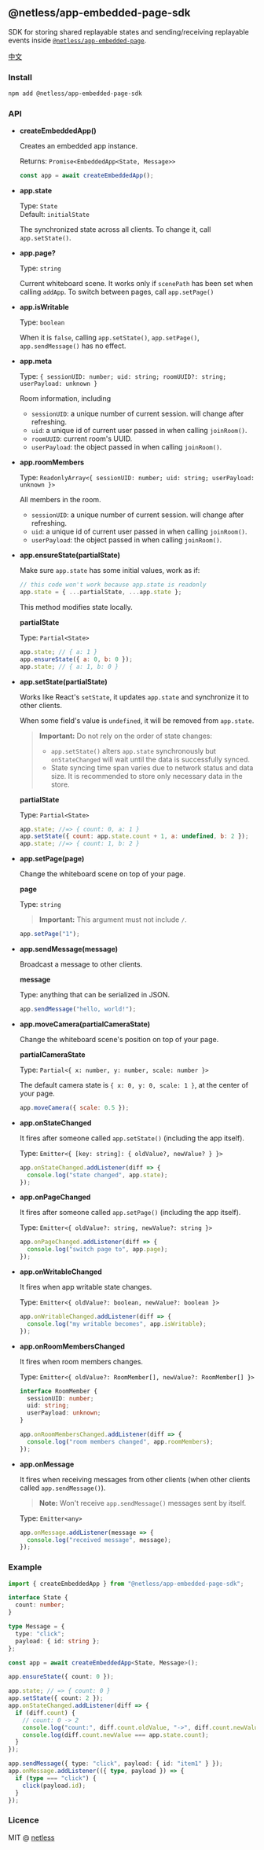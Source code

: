 ## @netless/app-embedded-page-sdk

SDK for storing shared replayable states and sending/receiving replayable events inside [`@netless/app-embedded-page`](https://github.com/netless-io/netless-app/tree/master/packages/app-embedded-page).

[中文](./README-zh.md)

### Install

```bash
npm add @netless/app-embedded-page-sdk
```

### API

- **createEmbeddedApp()**

  Creates an embedded app instance.

  Returns: `Promise<EmbeddedApp<State, Message>>`

  ```js
  const app = await createEmbeddedApp();
  ```

- **app.state**

  Type: `State`\
  Default: `initialState`

  The synchronized state across all clients. To change it, call `app.setState()`.

- **app.page?**

  Type: `string`

  Current whiteboard scene. It works only if `scenePath` has been set when calling `addApp`.
  To switch between pages, call `app.setPage()`

- **app.isWritable**

  Type: `boolean`

  When it is `false`, calling `app.setState()`, `app.setPage()`, `app.sendMessage()` has no effect.

- **app.meta**

  Type: `{ sessionUID: number; uid: string; roomUUID?: string; userPayload: unknown }`

  Room information, including

  - `sessionUID`: a unique number of current session. will change after refreshing.
  - `uid`: a unique id of current user passed in when calling `joinRoom()`.
  - `roomUUID`: current room's UUID.
  - `userPayload`: the object passed in when calling `joinRoom()`.

- **app.roomMembers**

  Type: `ReadonlyArray<{ sessionUID: number; uid: string; userPayload: unknown }>`

  All members in the room.

  - `sessionUID`: a unique number of current session. will change after refreshing.
  - `uid`: a unique id of current user passed in when calling `joinRoom()`.
  - `userPayload`: the object passed in when calling `joinRoom()`.

- **app.ensureState(partialState)**

  Make sure `app.state` has some initial values, work as if:

  ```js
  // this code won't work because app.state is readonly
  app.state = { ...partialState, ...app.state };
  ```

  This method modifies state locally.

  **partialState**

  Type: `Partial<State>`

  ```js
  app.state; // { a: 1 }
  app.ensureState({ a: 0, b: 0 });
  app.state; // { a: 1, b: 0 }
  ```

- **app.setState(partialState)**

  Works like React's `setState`, it updates `app.state` and synchronize it to other clients.

  When some field's value is `undefined`, it will be removed from `app.state`.

  > **Important:** Do not rely on the order of state changes:
  >
  > - `app.setState()` alters `app.state` synchronously but `onStateChanged` will wait until the data is successfully synced.
  > - State syncing time span varies due to network status and data size. It is recommended to store only necessary data in the store.

  **partialState**

  Type: `Partial<State>`

  ```js
  app.state; //=> { count: 0, a: 1 }
  app.setState({ count: app.state.count + 1, a: undefined, b: 2 });
  app.state; //=> { count: 1, b: 2 }
  ```

- **app.setPage(page)**

  Change the whiteboard scene on top of your page.

  **page**

  Type: `string`

  > **Important:** This argument must not include `/`.

  ```js
  app.setPage("1");
  ```

- **app.sendMessage(message)**

  Broadcast a message to other clients.

  **message**

  Type: anything that can be serialized in JSON.

  ```js
  app.sendMessage("hello, world!");
  ```

- **app.moveCamera(partialCameraState)**

  Change the whiteboard scene's position on top of your page.

  **partialCameraState**

  Type: `Partial<{ x: number, y: number, scale: number }>`

  The default camera state is `{ x: 0, y: 0, scale: 1 }`, at the center of your page.

  ```js
  app.moveCamera({ scale: 0.5 });
  ```

- **app.onStateChanged**

  It fires after someone called `app.setState()` (including the app itself).

  Type: `Emitter<{ [key: string]: { oldValue?, newValue? } }>`

  ```js
  app.onStateChanged.addListener(diff => {
    console.log("state changed", app.state);
  });
  ```

- **app.onPageChanged**

  It fires after someone called `app.setPage()` (including the app itself).

  Type: `Emitter<{ oldValue?: string, newValue?: string }>`

  ```js
  app.onPageChanged.addListener(diff => {
    console.log("switch page to", app.page);
  });
  ```

- **app.onWritableChanged**

  It fires when app writable state changes.

  Type: `Emitter<{ oldValue?: boolean, newValue?: boolean }>`

  ```js
  app.onWritableChanged.addListener(diff => {
    console.log("my writable becomes", app.isWritable);
  });
  ```

- **app.onRoomMembersChanged**

  It fires when room members changes.

  Type: `Emitter<{ oldValue?: RoomMember[], newValue?: RoomMember[] }>`

  ```ts
  interface RoomMember {
    sessionUID: number;
    uid: string;
    userPayload: unknown;
  }
  ```

  ```js
  app.onRoomMembersChanged.addListener(diff => {
    console.log("room members changed", app.roomMembers);
  });
  ```

- **app.onMessage**

  It fires when receiving messages from other clients (when other clients called `app.sendMessage()`).

  > **Note:** Won't receive `app.sendMessage()` messages sent by itself.

  Type: `Emitter<any>`

  ```js
  app.onMessage.addListener(message => {
    console.log("received message", message);
  });
  ```

### Example

```ts
import { createEmbeddedApp } from "@netless/app-embedded-page-sdk";

interface State {
  count: number;
}

type Message = {
  type: "click";
  payload: { id: string };
};

const app = await createEmbeddedApp<State, Message>();

app.ensureState({ count: 0 });

app.state; // => { count: 0 }
app.setState({ count: 2 });
app.onStateChanged.addListener(diff => {
  if (diff.count) {
    // count: 0 -> 2
    console.log("count:", diff.count.oldValue, "->", diff.count.newValue);
    console.log(diff.count.newValue === app.state.count);
  }
});

app.sendMessage({ type: "click", payload: { id: "item1" } });
app.onMessage.addListener(({ type, payload }) => {
  if (type === "click") {
    click(payload.id);
  }
});
```

### Licence

MIT @ [netless](https://github.com/netless-io)
